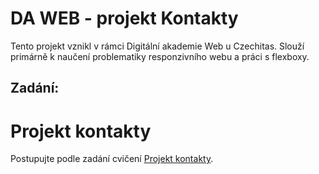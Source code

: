 # DA WEB - projekt Kontakty

Tento projekt vznikl v rámci Digitální akademie Web u Czechitas. Slouží primárně k naučení problematiky responzivního webu a práci s flexboxy.

## Zadání:
# Projekt kontakty

Postupujte podle zadání cvičení [Projekt kontakty](https://kodim.cz/kurzy/daweb/html-a-css/responzivni-design/cv-kontakty#cvkontakty%3Eprojekt-kontakty).
